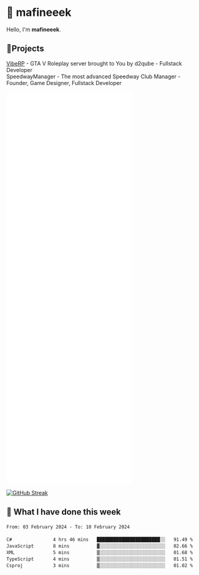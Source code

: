 # 👋 mafineeek
Hello, I'm **mafineeek**.

## 📝Projects

[VibeRP](https://v-rp.pl) - GTA V Roleplay server brought to You by d2qube - Fullstack Developer<br/>
SpeedwayManager - The most advanced Speedway Club Manager - Founder, Game Designer, Fullstack Developer


![](./github-metrics.svg)

[![GitHub Streak](https://streak-stats.demolab.com/?user=mafineeek)](https://git.io/streak-stats)

## 📰 What I have done this week
<!--START_SECTION:waka-->

```txt
From: 03 February 2024 - To: 10 February 2024

C#               4 hrs 46 mins   ███████████████████████░░   91.49 %
JavaScript       8 mins          ▓░░░░░░░░░░░░░░░░░░░░░░░░   02.66 %
XML              5 mins          ▒░░░░░░░░░░░░░░░░░░░░░░░░   01.68 %
TypeScript       4 mins          ▒░░░░░░░░░░░░░░░░░░░░░░░░   01.51 %
Csproj           3 mins          ▒░░░░░░░░░░░░░░░░░░░░░░░░   01.02 %
```

<!--END_SECTION:waka-->
